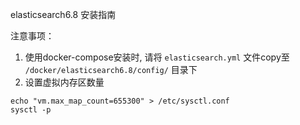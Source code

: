 elasticsearch6.8 安装指南

注意事项：
1. 使用docker-compose安装时, 请将 `elasticsearch.yml` 文件copy至 `/docker/elasticsearch6.8/config/` 目录下
2. 设置虚拟内存区数量
```
echo "vm.max_map_count=655300" > /etc/sysctl.conf
sysctl -p
```